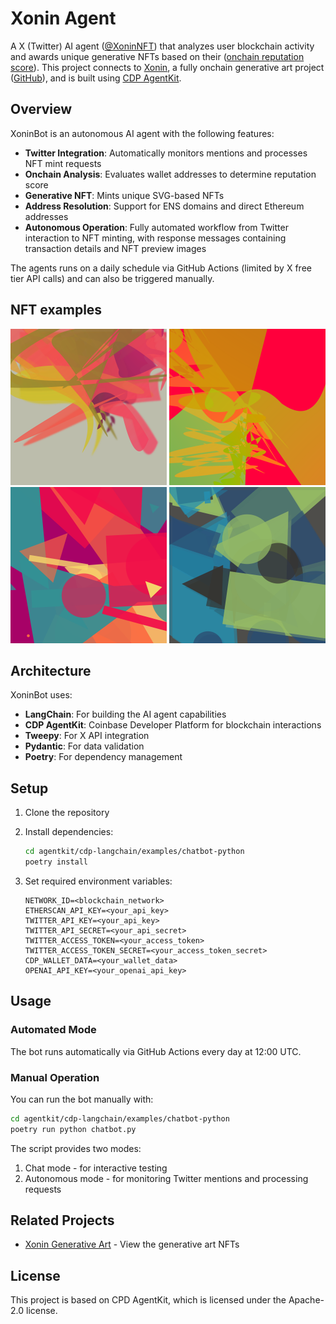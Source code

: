 # Xonin Agent
A X (Twitter) AI agent ([@XoninNFT](https://x.com/XoninNFT)) that analyzes user blockchain activity 
and awards unique generative NFTs based on their ([onchain reputation score](https://docs.cdp.coinbase.com/reputation/docs/welcome)).
This project connects to [Xonin](https://xonin.vercel.app/), a fully onchain generative art project ([GitHub](https://github.com/phdargen/onChainArt)),
and is built using [CDP AgentKit](https://github.com/coinbase/agentkit).

## Overview

XoninBot is an autonomous AI agent with the following features:

- **Twitter Integration**: Automatically monitors mentions and processes NFT mint requests
- **Onchain Analysis**: Evaluates wallet addresses to determine reputation score
- **Generative NFT**: Mints unique SVG-based NFTs
- **Address Resolution**: Support for ENS domains and direct Ethereum addresses
- **Autonomous Operation**: Fully automated workflow from Twitter interaction to NFT minting, with response messages containing transaction details and NFT preview images

The agents runs on a daily schedule via GitHub Actions (limited by X free tier API calls) and can also be triggered manually.

## NFT examples

<div align="center">
  <img src="cdp-langchain/examples/chatbot-python/output_0x15077415012b6f5a6f2842928886b51e0e2cb2d6_43.png" width="250" alt="XoninNFT Example 1" />
  <img src="cdp-langchain/examples/chatbot-python/output_0x15077415012b6f5a6f2842928886b51e0e2cb2d6_46.png" width="250" alt="XoninNFT Example 2" />
</div>

<div align="center">
  <img src="cdp-langchain/examples/chatbot-python/output_0xd58b1248d893f6dc0f93d7c1a12deed75bee3785_22.png" width="250" alt="XoninNFT Example 3" />
  <img src="cdp-langchain/examples/chatbot-python/output_0xd58b1248d893f6dc0f93d7c1a12deed75bee3785_33.png" width="250" alt="XoninNFT Example 4" />
</div>

## Architecture

XoninBot uses:
- **LangChain**: For building the AI agent capabilities
- **CDP AgentKit**: Coinbase Developer Platform for blockchain interactions
- **Tweepy**: For X API integration
- **Pydantic**: For data validation
- **Poetry**: For dependency management

## Setup

1. Clone the repository
2. Install dependencies:
   ```bash
   cd agentkit/cdp-langchain/examples/chatbot-python
   poetry install
   ```

3. Set required environment variables:
   ```
   NETWORK_ID=<blockchain_network>
   ETHERSCAN_API_KEY=<your_api_key>
   TWITTER_API_KEY=<your_api_key>
   TWITTER_API_SECRET=<your_api_secret>
   TWITTER_ACCESS_TOKEN=<your_access_token>
   TWITTER_ACCESS_TOKEN_SECRET=<your_access_token_secret>
   CDP_WALLET_DATA=<your_wallet_data>
   OPENAI_API_KEY=<your_openai_api_key>
   ```

## Usage

### Automated Mode
The bot runs automatically via GitHub Actions every day at 12:00 UTC.

### Manual Operation
You can run the bot manually with:
```bash
cd agentkit/cdp-langchain/examples/chatbot-python
poetry run python chatbot.py
```

The script provides two modes:
1. Chat mode - for interactive testing
2. Autonomous mode - for monitoring Twitter mentions and processing requests

## Related Projects

- [Xonin Generative Art](https://xonin.vercel.app/) - View the generative art NFTs

## License

This project is based on CPD AgentKit, which is licensed under the Apache-2.0 license. 
